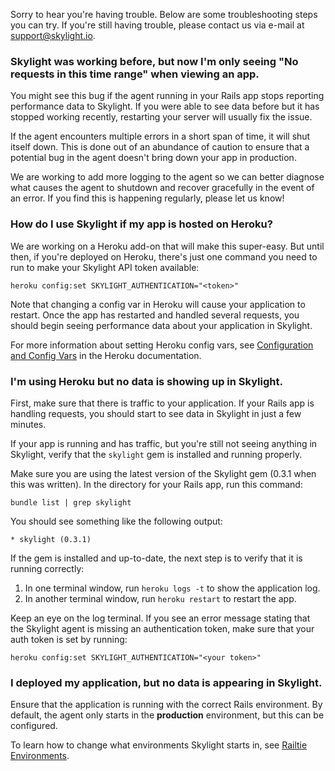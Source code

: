 Sorry to hear you're having trouble. Below are some troubleshooting steps
you can try. If you're still having trouble, please contact us via e-mail
at [support@skylight.io](mailto:support@skylight.io).

### Skylight was working before, but now I'm only seeing "No requests in this time range" when viewing an app.

You might see this bug if the agent running in your Rails app stops
reporting performance data to Skylight. If you were able to see data
before but it has stopped working recently, restarting your server will
usually fix the issue.

If the agent encounters multiple errors in a short span of time, it will
shut itself down. This is done out of an abundance of caution to ensure
that a potential bug in the agent doesn't bring down your app in
production.

We are working to add more logging to the agent so we can better
diagnose what causes the agent to shutdown and recover gracefully in the
event of an error. If you find this is happening regularly, please let
us know!

### How do I use Skylight if my app is hosted on Heroku?

We are working on a Heroku add-on that will make this super-easy. But
until then, if you're deployed on Heroku, there's just one command you
need to run to make your Skylight API token available:

    heroku config:set SKYLIGHT_AUTHENTICATION="<token>"

Note that changing a config var in Heroku will cause your application to
restart. Once the app has restarted and handled several requests, you
should begin seeing performance data about your application in Skylight.

For more information about setting Heroku config vars, see
[Configuration and Config Vars](https://devcenter.heroku.com/articles/config-vars)
in the Heroku documentation.

### I'm using Heroku but no data is showing up in Skylight.

First, make sure that there is traffic to your application. If your
Rails app is handling requests, you should start to see data in Skylight
in just a few minutes.

If your app is running and has traffic, but you're still not seeing
anything in Skylight, verify that the `skylight` gem is installed and
running properly.

Make sure you are using the latest version of the Skylight gem (0.3.1
when this was written). In the directory for your Rails app, run this
command:

    bundle list | grep skylight 

You should see something like the following output:

    * skylight (0.3.1)

If the gem is installed and up-to-date, the next step is to verify that
it is running correctly:

1. In one terminal window, run `heroku logs -t` to show the application
   log.
2. In another terminal window, run `heroku restart` to restart the app.

Keep an eye on the log terminal. If you see an error message stating
that the Skylight agent is missing an authentication token, make sure
that your auth token is set by running:

    heroku config:set SKYLIGHT_AUTHENTICATION="<your token>"

### I deployed my application, but no data is appearing in Skylight.

Ensure that the application is running with the correct Rails
environment. By default, the agent only starts in the **production**
environment, but this can be configured.

To learn how to change what environments Skylight starts in, see
[Railtie Environments](/agent#environments).
